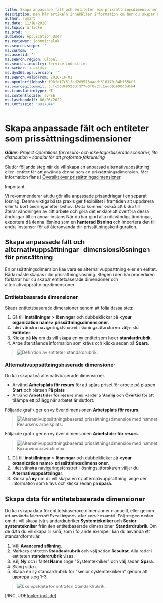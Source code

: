 ```yaml
---
title: Skapa anpassade fält och entiteter som prissättningsdimensioner
description: Den här artikeln innehåller information om hur du skapar anpassade alternativuppsättningar eller entiteter.
author: rumant
ms.date: 11/18/2020
ms.topic: article
ms.prod: ''
audience: Application User
ms.reviewer: johnmichalak
ms.search.scope: ''
ms.custom: ''
ms.assetid: ''
ms.search.region: Global
ms.search.industry: Service industries
ms.author: suvaidya
ms.dyn365.ops.version: ''
ms.search.validFrom: 2020-10-01
ms.openlocfilehash: 198faf7e51fad2d9573aaeab316170a84bf558ff
ms.sourcegitcommit: 6cfc50d89528df977a8f6a55c1ad39d99800d9b4
ms.translationtype: HT
ms.contentlocale: sv-SE
ms.lasthandoff: 06/03/2022
ms.locfileid: "8917874"
---
```

# <a name="create-custom-fields-and-entities-as-pricing-dimensions"></a>Skapa anpassade fält och entiteter som prissättningsdimensioner

_**Gäller:** Project Operations för resurs- och icke-lagerbaserade scenarier, lite distribution – handlar för att proforma-fakturering_

Slutför följande steg när du vill skapa en anpassad alternativuppsättning eller -entitet för att använda denna som en prissättningsdimension. Mer information finns i [Översikt över prissättningsdimensioner](pricing-dimensions-overview.md).  

> [!IMPORTANT]
> Vi rekommenderar att du gör alla anpassade prisändringar i en separat lösning. Denna viktiga bästa praxis ger flexibilitet i framtiden att uppdatera eller ta bort ändringar efter behov. Detta kommer också att bidra till återanvändningen av ditt arbete och göra det enklare att överföra dessa ändringar till en annan instans När du har gjort alla nödvändiga ändringar, exportera då denna lösning som en **hanterad lösning** och importera den till andra instanser för att återanvända din prissättningskonfiguration.

  
## <a name="create-custom-fields-and-option-sets-in-the-pricing-dimension-solution"></a>Skapa anpassade fält och alternativuppsättningar i dimensionslösningen för prissättning

En prissättningsdimension kan vara en alternativuppsättning eller en entitet. Båda måste skapas i din prissättningslösning. Stegen i den här proceduren förklarar hur du skapar entitetbaserade dimensioner och alternativuppsättningsdimensioner.

### <a name="entity-based-dimensions"></a>Entitetsbaserade dimensioner
Skapa entitetsbaserade dimensioner genom att följa dessa steg:

1. Gå till **inställningar** > **lösningar** och dubbelklickar på **\<your organization name> prissättningsdimensioner**.
2. I det vänstra navigeringsfönstret i lösningsutforskaren väljer du **Entiteter**.
3. Klicka på **Ny** om du vill skapa en ny entitet som heter **standardrubrik**. 
4. Ange återstående information som krävs och klicka sedan på **Spara**.

> ![Definition av entiteten standardrubrik.](media/Standard-Title-entity-definition.png)

### <a name="option-set-based-dimensions"></a>Alternativuppsättningsbaserade dimensioner 
Du kan skapa två alternativbaserade dimensioner. 

- Använd **Arbetsplats för resurs** för att spåra priset för arbete på platsen **Start** och platsen **På plats**. 
- Använd **Arbetstider för resurs** med värdena **Vanlig** och **Övertid** för att tillämpa ett pålägg när arbetet är slutfört.

Följande grafik ger en vy över dimensionen **Arbetsplats för resurs**. 

> ![Alternativuppsättningsbaserad prissättningsdimension med namnet Resursens arbetsplats.](media/Option-set-PD-called-Resource-Work-Location.png)

Följande grafik ger en vy över dimensionen **Arbetstider för resurs**. 

> ![Alternativuppsättningsbaserad prissättningsdimension med namnet Resursens arbetstimmar.](media/Option-set-PD-called-Resource-Work-Hours.png)

1. Gå till **inställningar** > **lösningar** och dubbelklickar på **\<your organization name> prissättningsdimensioner**. 
2. I det vänstra navigeringsfönstret i lösningsutforskaren väljer du **Alternativuppsättningar**. 
3. Klicka på **ny** om du vill skapa en ny alternativuppsättning, ange den information som krävs och klicka sedan på **spara**.

## <a name="create-data-for-entity-based-dimensions"></a>Skapa data för entitetsbaserade dimensioner

Du kan skapa data för entitetsbaserade dimensioner manuellt, eller genom att använda Microsoft Excel import- eller servicesamtal. Följ stegen nedan om du vill skapa två standardrubriker **Systemtekniker** och **Senior systemtekniker** från den entitetbaserade dimensionen **Standardrubrik**. Om de data du vill skapa är små, som i följande exempel, kan du använda ett standardformulär.

1. Välj **Avancerad sökning**.
2. Markera entiteten **Standardrubrik** och välj sedan **Resultat**. Alla rader i entiteten **standardrubrik** visas.
3. Välj **Ny** och i fältet **Namn** ange "Systemtekniker" och välj sedan **Spara**.
4. Stäng sidan. 
5. Skapa en ny standardrubrik för "senior systemteknikern" genom att upprepa steg 1-3.

> ![Exempeldata för entiteten Standardrubrik.](media/ST-data.png)


[!INCLUDE[footer-include](../includes/footer-banner.md)]